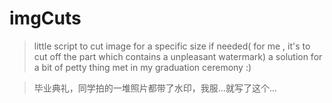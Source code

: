 # imgCuts
>little script to cut image for a specific size if needed( for me , it's to cut off the part which contains a unpleasant watermark)
>a solution for a bit of petty thing met in my graduation ceremony :)

>毕业典礼，同学拍的一堆照片都带了水印，我服...就写了这个...